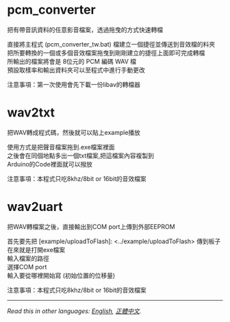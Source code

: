 # pcm_converter
把有帶音訊資料的任意影音檔案，透過拖曳的方式快速轉檔   
  
直接將主程式 (pcm_converter_tw.bat) 檔建立一個捷徑並傳送到音效檔的料夾  
把所要轉換的一個或多個音效檔案拖曳到剛剛建立的捷徑上面即可完成轉檔  
所輸出的檔案將會是 8位元的 PCM 編碼 WAV 檔  
預設取樣率和輸出資料夾可以至程式中進行手動更改  
  
注意事項：第一次使用會先下載一份libav的轉檔器  
  
# wav2txt
把WAV轉成程式碼，然後就可以貼上example播放  
  
使用方式是把聲音檔案拖到.exe檔案裡面  
之後會在同個地點多出一個txt檔案,把這檔案內容複製到  
Arduino的Code裡面就可以撥放  
  
注意事項：本程式只吃8khz/8bit or 16bit的音效檔案  
  
# wav2uart
把WAV轉檔案之後，直接輸出到COM port上傳到外部EEPROM
  
首先要先把 [example/uploadToFlash]: <../example/uploadToFlash> 傳到板子  
在來就是打開exe檔案  
輸入檔案的路徑  
選擇COM port  
輸入要從哪裡開始寫 (初始位置的位移量)  
  
注意事項：本程式只吃8khz/8bit or 16bit的音效檔案  
  
***
  
*Read this in other languages: [English](README.en.md), [正體中文](README.md).*  

